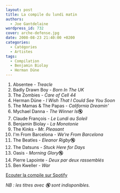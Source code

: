 ```yaml
---
layout: post
title: La compile du lundi matin
authors:
  - Joe Gantdelaine
wordpress_id: 732
cover: arche-defense.jpg
date: 2008-08-23 21:40:00 +0200
categories:
  - Catégories
  - Artistes
tags:
  - Compilation
  - Benjamin Biolay
  - Herman Düne
---
```


1. Absentee - _Treacle_
1. Badly Drawn Boy - _Born In The UK_
1. The Zombies - _Care of Cell 44_
1. Herman Düne - _I Wish That I Could See You Soon_
1. The Mamas & The Papas - _California Dreamin'_
1. Mychael Danna - *The Winner Is*🔇
1. Claude François - _Le Lundi au Soleil_
1. Benjamin Biolay - _La Monotonie_
1. The Kinks - _Mr. Pleasant_
1. I'm From Barcelona - _We're From Barcelona_
1. The Beatles - *Eleanor Rigby*🔇
1. The Datsuns - _Stuck Here for Days_
1. Oasis - *Morning Glory*🔇
1. Pierre Lapointe - _Deux par deux rassemblés_
1. Ben Kweller - _War_

[Ecouter la compile sur Spotify](http://open.spotify.com/user/guiguilele/playlist/5X5on64PjOrizFDr46HF39)

_NB : les titres avec 🔇 sont indisponibles._
